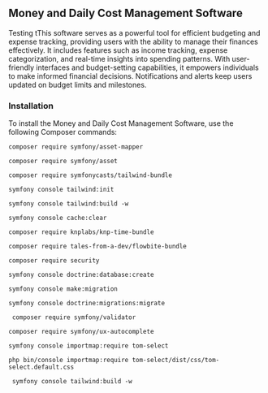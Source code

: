 ## Money and Daily Cost Management Software

Testing tThis software serves as a powerful tool for efficient budgeting and expense tracking, providing users with the ability to manage their finances effectively. It includes features such as income tracking, expense categorization, and real-time insights into spending patterns. With user-friendly interfaces and budget-setting capabilities, it empowers individuals to make informed financial decisions. Notifications and alerts keep users updated on budget limits and milestones.

### Installation

To install the Money and Daily Cost Management Software, use the following Composer commands:

```angular2html
composer require symfony/asset-mapper
```
```angular2html
composer require symfony/asset
```
```angular2html
composer require symfonycasts/tailwind-bundle
```

```angular2html
symfony console tailwind:init
```

```angular2html
symfony console tailwind:build -w
```
```angular2html
symfony console cache:clear
```
```angular2html
composer require knplabs/knp-time-bundle
```
```angular2html
composer require tales-from-a-dev/flowbite-bundle
```
```angular2html
composer require security
```
```angular2html
symfony console doctrine:database:create
```
```angular2html
symfony console make:migration
```
```angular2html
symfony console doctrine:migrations:migrate
```
```angular2html
 composer require symfony/validator
```
```angular2html
composer require symfony/ux-autocomplete
```
```angular2html
symfony console importmap:require tom-select
```
```angular2html
php bin/console importmap:require tom-select/dist/css/tom-select.default.css
```
```angular2html
 symfony console tailwind:build -w
```
